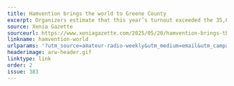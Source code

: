 ```yaml
---
title: Hamvention brings the world to Greene County
excerpt: Organizers estimate that this year’s turnout exceeded the 35,000 attendees of 2024.
source: Xenia Gazette
sourceurl: https://www.xeniagazette.com/2025/05/20/hamvention-brings-the-world-to-greene-county/
linkname: hamvention-world
urlparams: '?utm_source=amateur-radio-weekly&utm_medium=email&utm_campaign=newsletter'
headerimage: arw-header.gif
linktype: link
order: 2
issue: 383
---
```

